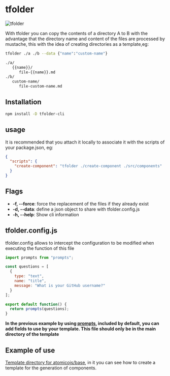 # tfolder

![tfolder](https://res.cloudinary.com/dz0i8dmpt/image/upload/v1580658927/github/tfolder/carbon_1.png)

With tfolder you can copy the contents of a directory A to B with the advantage that the directory name and content of the files are processed by mustache, this with the idea of creating directories as a template,eg:

```bash
tfolder ./a ./b --data {"name":"custom-name"}

./a/
   {{name}}/
      file-{{name}}.md
./b/
   custom-name/
      file-custom-name.md
```

## Installation

```bash
npm install -D tfolder-cli
```

## usage

It is recommended that you attach it locally to associate it with the scripts of your package.json, eg:

```json
{
  "scripts": {
    "create-component": "tfolder ./create-component ./src/components"
  }
}
```

## Flags

- **-f, --force**: force the replacement of the files if they already exist
- **-d, --data**: define a json object to share with tfolder.config.js
- **-h, --help**: Show cli information

## tfolder.config.js

tfolder.config allows to intercept the configuration to be modified when executing the function of this file

```js
import prompts from "prompts";

const questions = [
  {
    type: "text",
    name: "title",
    message: "What is your GitHub username?"
  }
];

export default function() {
  return prompts(questions);
}
```

**In the previous example by using [prompts](https://www.npmjs.com/package/prompts), included by default, you can add fields to use by your template.
This file should only be in the main directory of the template**

## Example of use

[Template directory for atomicojs/base](https://github.com/atomicojs/base/tree/create-webcomponents-with-bundle-cli/template/tfolder/component), in it you can see how to create a template for the generation of components.
